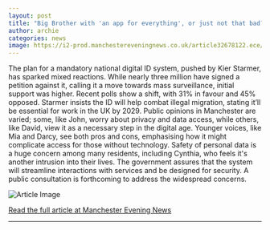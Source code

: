 ```yaml
---
layout: post
title: "Big Brother with 'an app for everything', or just not that bad? Manchester's verdict on digital ID"
author: archie
categories: news
image: https://i2-prod.manchestereveningnews.co.uk/article32678122.ece/ALTERNATES/s1200/0_IMG_2415.jpg
---
```

The plan for a mandatory national digital ID system, pushed by Kier Starmer, has sparked mixed reactions. While nearly three million have signed a petition against it, calling it a move towards mass surveillance, initial support was higher. Recent polls show a shift, with 31% in favour and 45% opposed. Starmer insists the ID will help combat illegal migration, stating it’ll be essential for work in the UK by 2029. Public opinions in Manchester are varied; some, like John, worry about privacy and data access, while others, like David, view it as a necessary step in the digital age. Younger voices, like Mia and Darcy, see both pros and cons, emphasising how it might complicate access for those without technology. Safety of personal data is a huge concern among many residents, including Cynthia, who feels it's another intrusion into their lives. The government assures that the system will streamline interactions with services and be designed for security. A public consultation is forthcoming to address the widespread concerns.

![Article Image](https://i2-prod.manchestereveningnews.co.uk/article32678122.ece/ALTERNATES/s1200/0_IMG_2415.jpg)

[Read the full article at Manchester Evening News](https://www.manchestereveningnews.co.uk/news/greater-manchester-news/big-brother-an-app-everything-32677944)

---
